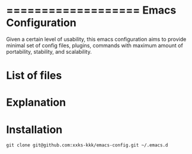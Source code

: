 ===================
Emacs Configuration
===================

Given a certain level of usability, this emacs configuration aims to provide minimal set of config files, plugins, commands
with maximum amount of portability, stability, and scalability.

List of files
=============

Explanation
===========


Installation
============

``git clone git@github.com:xxks-kkk/emacs-config.git ~/.emacs.d``





